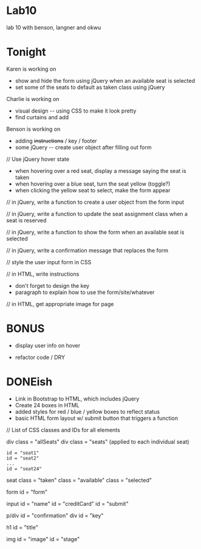 # Lab10
lab 10 with benson, langner and okwu

Tonight
=======

Karen is working on
+ show and hide the form using jQuery when an available seat is selected
+ set some of the seats to default as taken class using jQuery

Charlie is working on

+ visual design -- using CSS to make it look pretty
+ find curtains and add

Benson is working on

+ adding <s>instructions</s> / key / footer
+ some jQuery -- create user object after filling out form





// Use jQuery hover state
+ when hovering over a red seat, display a message saying the seat is taken
+ when hovering over a blue seat, turn the seat yellow (toggle?)
+ when clicking the yellow seat to select, make the form appear


// in jQuery, write a function to create a user object from the form input

// in jQuery, write a function to update the seat assignment class when a seat is reserved

// in jQuery, write a function to show the form when an available seat is selected

// in jQuery, write a confirmation message that replaces the form

// style the user input form in CSS

// in HTML, write instructions
+ don't forget to design the key
+ paragraph to explain how to use the form/site/whatever

// in HTML, get appropriate image for page


BONUS
=====
+ display user info on hover

+ refactor code / DRY


DONEish
=======
+ Link in Bootstrap to HTML, which includes jQuery
+ Create 24 boxes in HTML
+ added styles for red / blue / yellow boxes to reflect status
+ basic HTML form layout w/ submit button that triggers a function


// List of CSS classes and IDs for all elements

div class = "allSeats"
div class = "seats" (applied to each individual seat)

    id = "seat1"
    id = "seat2"
    ...
    id = "seat24"

seat class = "taken"
     class = "available"
     class = "selected"

form id = "form"

input id = "name"
      id = "creditCard"
      id = "submit"

p/div id = "confirmation"
  div id = "key"

h1 id = "title"

img id = "image"
    id = "stage"
